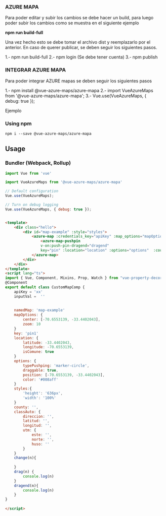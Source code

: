 ### AZURE MAPA
Para poder editar y subir los cambios se debe hacer un build, para luego poder subir los cambios como se muestra en el siguiente ejemplo

**npm run build-full**

Una vez hecho esto se debe tomar el archivo dist y reemplazarlo por el anterior. En caso de querer publicar, se deben seguir los siguientes pasos.

1.- npm run build-full
2.- npm login (Se debe tener cuenta)
3.- npm publish

### INTEGRAR AZURE MAPA

Para poder integrar AZURE mapas se deben seguir los siguientes pasos


1.- npm install @vue-azure-maps/azure-mapa
2.- import VueAzureMaps from '@vue-azure-maps/azure-mapa';
3.- Vue.use(VueAzureMaps, { debug: true });

Ejemplo


### Using npm

`npm i --save @vue-azure-maps/azure-mapa`

Usage
-----

### Bundler (Webpack, Rollup)

```js
import Vue from 'vue'

import VueAzureMaps from '@vue-azure-maps/azure-mapa'

// Default configuration
Vue.use(VueAzureMaps);

// Turn on debug logging
Vue.use(VueAzureMaps, { debug: true });
```


```html 

<template>
    <div class="hello">
        <div id="map-example" :style="styles">
            <azure-map :credentials_key="apiKey" :map_options="mapOptions" styles="" :name="namedMap">
                <azure-map-pushpin  
                v-on:push-pin-dragend="dragend" 
                key="pin" :location="location" :options="options"  :county="county"></azure-map-pushpin> 
            </azure-map>
        </div> 
    </div>
</template>
<script lang="ts">
import { Vue, Component, Mixins, Prop, Watch } from "vue-property-decorator";
@Component
export default class CustomMapComp {
    apiKey = 'xx'
    inputVal =  ''
    
     
    namedMap: 'map-example'
    mapOptions: {
        center: [-70.6553139, -33.4402043],
        zoom: 10
    }
    key: 'pin1'
    location: {
        latitude: -33.4402043,
        longitude: -70.6553139,
        isComune: true
    }
    options: {
        typePushping: 'marker-circle',
        draggable: true,
        position: [-70.6553139, -33.4402043],
        color: '#008aff'
    }
    styles:{
        'height': '636px',
        'width': '100%' 
    }
    county: '',
    classAuto: {
        direccion: '',
        latitud: '',
        longitud: '',
        utm: {
            este: '',
            norte: '',
            huso: ''
        }
    }
    change(n){ 
        
    }
    drag(n) { 
        console.log(n)
    } 
    dragend(n){
        console.log(n)
    }
}
 
</script>
  
```


